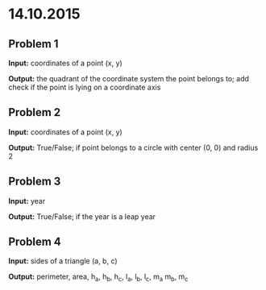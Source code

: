 # 14.10.2015

## Problem 1

**Input:** coordinates of a point (x, y)

**Output:** the quadrant of the coordinate system the point belongs to; add check if the point is lying on a coordinate axis


## Problem 2

**Input:** coordinates of a point (x, y)

**Output:** True/False; if point belongs to a circle with center (0, 0) and radius 2


## Problem 3

**Input:** year

**Output:** True/False; if the year is a leap year


## Problem 4

**Input:** sides of a triangle (a, b, c)

**Output:** perimeter, area, h<sub>a</sub>, h<sub>b</sub>, h<sub>c</sub>, l<sub>a</sub>, l<sub>b</sub>, l<sub>c</sub>, m<sub>a</sub> m<sub>b</sub>, m<sub>c</sub>

